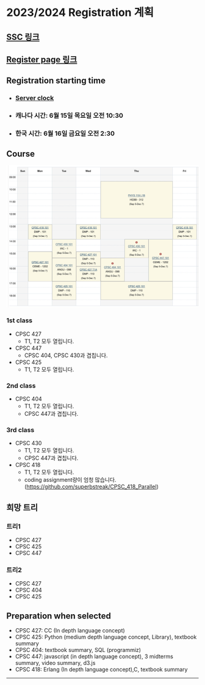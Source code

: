 # 2023/2024 Registration 계획
## [SSC 링크](https://ssc.adm.ubc.ca)
## [Register page 링크](https://courses.students.ubc.ca)
## Registration starting time
* ### [Server clock](https://time.navyism.com/?host=ssc.adm.ubc.ca)
* ### 캐나다 시간: 6월 15일 목요일 오전 10:30
* ### 한국 시간: 6월 16일 금요일 오전 2:30

## Course
![시간표](./%EC%8B%9C%EA%B0%84%ED%91%9C.png)

### 1st class
* CPSC 427
    * T1, T2 모두 열립니다.
* CPSC 447
    * CPSC 404, CPSC 430과 겹칩니다.
* CPSC 425
    * T1, T2 모두 열립니다.

### 2nd class
* CPSC 404
    * T1, T2 모두 열립니다.
    * CPSC 447과 겹칩니다.

### 3rd class
* CPSC 430
    * T1, T2 모두 열립니다.
    * CPSC 447과 겹칩니다.
* CPSC 418
    * T1, T2 모두 열립니다.
    * coding assignment량이 엄청 많습니다.(https://github.com/superbstreak/CPSC_418_Parallel)

## 희망 트리
### 트리1
* CPSC 427
* CPSC 425
* CPSC 447

### 트리2
* CPSC 427
* CPSC 404
* CPSC 425

## Preparation when selected
* CPSC 427: CC (In depth language concept)
* CPSC 425: Python (medium depth language concept, Library), textbook summary
* CPSC 404: textbook summary, SQL (programmiz)
* CPSC 447: javascript (in depth language concept), 3 midterms summary, video summary, d3.js
* CPSC 418: Erlang (In depth language concept),C, textbook summary

---

